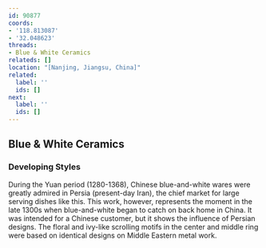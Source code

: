 ```yaml
---
id: 90877
coords:
- '118.813087'
- '32.048623'
threads:
- Blue & White Ceramics
relateds: []
location: "[Nanjing, Jiangsu, China]"
related:
  label: ''
  ids: []
next:
  label: ''
  ids: []
---
```


## Blue & White Ceramics

### Developing Styles

During the Yuan period (1280-1368), Chinese blue-and-white wares were greatly admired in Persia (present-day Iran), the chief market for large serving dishes like this. This work, however, represents the moment in the late 1300s when blue-and-white began to catch on back home in China. It was intended for a Chinese customer, but it shows the influence of Persian designs. The floral and ivy-like scrolling motifs in the center and middle ring were based on identical designs on Middle Eastern metal work. 

